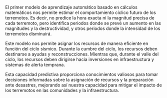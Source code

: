 El primer modelo de aprendizaje automático basado en cálculos matemáticos nos permite estimar el comportamiento cíclico futuro de los terremotos. Es decir, no predice la hora exacta ni la magnitud precisa de cada terremoto, pero identifica periodos donde se prevé un aumento en las magnitudes y la destructividad, y otros periodos donde la intensidad de los terremotos disminuirá.

Este modelo nos permite asignar los recursos de manera eficiente en función del ciclo sísmico. Durante la cumbre del ciclo, los recursos deben destinarse a ayudas y reconstrucciones. Mientras que, durante el valle del ciclo, los recursos deben dirigirse hacia inversiones en infraestructura y sistemas de alerta temprana.

Esta capacidad predictiva proporciona conocimientos valiosos para tomar decisiones informadas sobre la asignación de recursos y la preparación ante desastres, mejorando así nuestra capacidad para mitigar el impacto de los terremotos en las comunidades y la infraestructura.